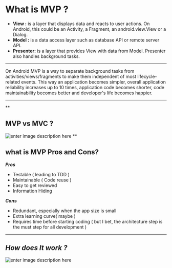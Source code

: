 **What is MVP ?**
=============
 - **View :** is a layer that displays data and reacts to user actions. On
   Android, this could be an Activity, a Fragment, an android.view.View
   or a Dialog.
 - **Model :** is a data access layer such as database API or remote server API.
 - **Presenter:** is a layer that provides View with data from Model. Presenter also handles background tasks.


----------

On Android MVP is a way to separate background tasks from activities/views/fragments to make them independent of most lifecycle-related events. This way an application becomes simpler, overall application reliability increases up to 10 times, application code becomes shorter, code maintainability becomes better and developer's life becomes happier.


----------
**

**MVP vs MVC ?**
------------
![enter image description here](https://lh3.googleusercontent.com/-z-YMiy8M_c8/WFh1GtNsenI/AAAAAAAAHdk/GkpPq_Y3C6EMz2s0NVS9RHfUOOwQqh0_QCLcB/s0/Screen+Shot+2016-12-20+at+01.01.14.png "Screen Shot 2016-12-20 at 01.01.14.png")
** 

**what is MVP Pros and Cons?**
--------------------------
***Pros***
 - Testable ( leading to TDD ) 
 - Maintainable ( Code reuse ) 
 - Easy to get reviewed 
 - Information Hiding

***Cons***
 - Redundant, especially when the app size is small
 - Extra learning curve( maybe )
 - Requires time before starting coding ( but I bet, the architecture
   step is the must step for all development )

-----------------------------------------------------------

*****How does It work ?*****
-----------------------------

![enter image description here](https://lh3.googleusercontent.com/-2j5KgH7iCH4/WFhwfTovV4I/AAAAAAAAHdU/RHJs6oeqBjIoANU1wBBXy_QkH3kff85tgCLcB/s0/MVP.png "MVP.png")

